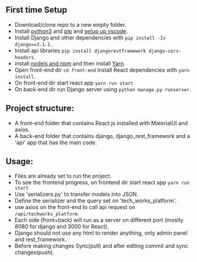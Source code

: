 ## First time Setup

- Download/clone repo to a new empty folder.
- Install [python3]('https://www.google.com/url?sa=t&rct=j&q=&esrc=s&source=web&cd=&cad=rja&uact=8&ved=2ahUKEwjS3sGu3uX3AhUFIcUKHQulCKwQFnoECAUQAQ&url=https%3A%2F%2Fphoenixnap.com%2Fkb%2Fhow-to-install-python-3-windows&usg=AOvVaw3jsOWttzNHMoKMfRTA3qNM') and [pip]('https://www.google.com/url?sa=t&rct=j&q=&esrc=s&source=web&cd=&cad=rja&uact=8&ved=2ahUKEwj0uafY3eX3AhWHhv0HHZiQC18QFnoECBAQAQ&url=https%3A%2F%2Fwww.geeksforgeeks.org%2Fhow-to-install-pip-on-windows%2F&usg=AOvVaw2bxbboPBImS9cK6iIBynss') and [setup up vscode]('https://www.pylenin.com/blogs/install-vscode-for-python3/').
- Install Django and other dependencies with `pip install -Iv django==3.1.1`.
- Install api libraries `pip install djangorestframework django-cors-headers`.
- install [nodejs and npm]('https://www.google.com/url?sa=t&rct=j&q=&esrc=s&source=web&cd=&cad=rja&uact=8&ved=2ahUKEwiPypu53-X3AhWXD-wKHQLrAb8QFnoECA4QAw&url=https%3A%2F%2Fphoenixnap.com%2Fkb%2Finstall-node-js-npm-on-windows&usg=AOvVaw3VdOBLmIpQCg4BdlkrEvBM) and then install [Yarn]('https://phoenixnap.com/kb/yarn-windows').
- Open front-end dir `cd front-end` Install React dependencies with `yarn install`. 
- On front-end dir start react app `yarn run start`
- On back-end dir run Django server using `python manage.py runserver`.

## Project structure:

- A front-end folder that contains React.js installed with MaterialUI and axios.
- A back-end folder that contains django, django_rest_framework and a 'api' app that has the main code.

## Usage:

- Files are already set to run the project.
- To see the frontend progress, on frontend dir start react app `yarn run start`
- Use 'serializers.py' to transfer models into JSON.
- Define the serializer and the query set on 'tech_works_platform'.
- use axios on the front-end to call api request on `/api/techworks_platform`.
- Each side (front+back) will run as a server on different port (mostly 8080 for django and 3000 for React).
- Django should not use any html to render anything, only admin panel and rest_framework.
- Before making changes Sync(pull) and after editing commit and sync changes(push).
